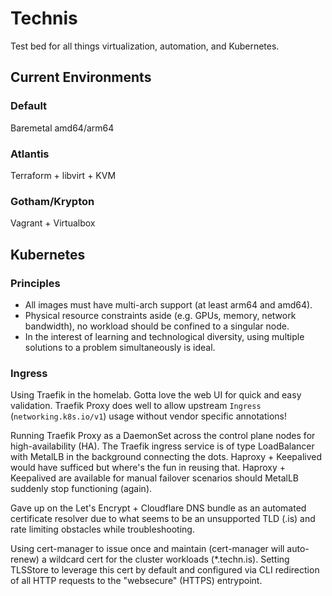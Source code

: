 # Technis

Test bed for all things virtualization, automation, and Kubernetes.

## Current Environments

### Default
Baremetal amd64/arm64

### Atlantis
Terraform + libvirt + KVM

### Gotham/Krypton
Vagrant + Virtualbox

## Kubernetes

### Principles

* All images must have multi-arch support (at least arm64 and amd64).
* Physical resource constraints aside (e.g. GPUs, memory, network bandwidth), no workload should be confined to a singular node.
* In the interest of learning and technological diversity, using multiple solutions to a problem simultaneously is ideal.

### Ingress

Using Traefik in the homelab. Gotta love the web UI for quick and easy validation. Traefik Proxy does well to allow upstream `Ingress` (`networking.k8s.io/v1`) usage without vendor specific annotations!

Running Traefik Proxy as a DaemonSet across the control plane nodes for high-availability (HA). The Traefik ingress service is of type LoadBalancer with MetalLB in the background connecting the dots. Haproxy + Keepalived would have sufficed but where's the fun in reusing that. Haproxy + Keepalived are available for manual failover scenarios should MetalLB suddenly stop functioning (again).

Gave up on the Let's Encrypt + Cloudflare DNS bundle as an automated certificate resolver due to what seems to be an unsupported TLD (.is) and rate limiting obstacles while troubleshooting.

Using cert-manager to issue once and maintain (cert-manager will auto-renew) a wildcard cert for the cluster workloads (*.techn.is). Setting TLSStore to leverage this cert by default and configured via CLI redirection of all HTTP requests to the "websecure" (HTTPS) entrypoint.
